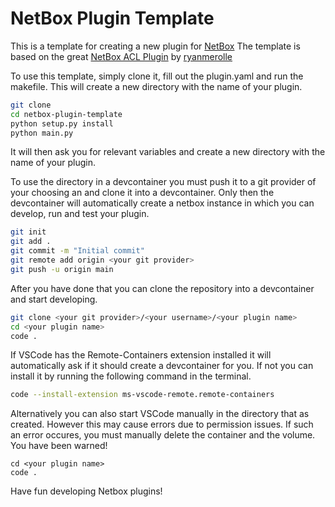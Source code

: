 # NetBox Plugin Template

This is a template for creating a new plugin for [NetBox](https://github.com/netbox-community/netbox)
The template is based on the great [NetBox ACL Plugin](https://github.com/ryanmerolle/netbox-acls) by [ryanmerolle](https://github.com/ryanmerolle)

To use this template, simply clone it, fill out the plugin.yaml and run the makefile. This will create a new directory with the name of your plugin. 


```bash
git clone
cd netbox-plugin-template
python setup.py install
python main.py
```
It will then ask you for relevant variables and create a new directory with the name of your plugin. 

To use the directory in a devcontainer you must push it to a git provider of your choosing an and clone it into a devcontainer. Only then the devcontainer will automatically create a netbox instance in which you can develop, run and test your plugin.

```bash
git init
git add .
git commit -m "Initial commit"
git remote add origin <your git provider>
git push -u origin main
```

After you have done that you can clone the repository into a devcontainer and start developing.

```bash
git clone <your git provider>/<your username>/<your plugin name>
cd <your plugin name>
code .
```
If VSCode has the Remote-Containers extension installed it will automatically ask if it should create a devcontainer for you. If not you can install it by running the following command in the terminal.

```bash
code --install-extension ms-vscode-remote.remote-containers
```

Alternatively you can also start VSCode manually in the directory that as created. However this may cause errors due to permission issues. If such an error occures, you must manually delete the container and the volume. You have been warned!
```
cd <your plugin name>
code .
```

Have fun developing Netbox plugins!